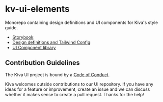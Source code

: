 # kv-ui-elements

Monorepo containing design definitions and UI components for Kiva's style guide.

-   [Storybook](https://main--608b4cf87f686c00213841b1.chromatic.com/?path=/docs/base-styling-primitives--primitives)
-   [Design definitions and Tailwind Config](https://github.com/kiva/kv-ui-elements/tree/main/%40kiva/kv-tokens)
-   [UI Component library](https://github.com/kiva/kv-ui-elements/tree/main/%40kiva/kv-components)

## Contribution Guidelines

The Kiva UI project is bound by a [Code of Conduct](https://github.com/kiva/ui/blob/master/code_of_conduct.md).

Kiva welcomes outside contributions to our UI repository. If you have any ideas for a feature or improvement, create an issue and we can discuss whether it makes sense to create a pull request. Thanks for the help!
